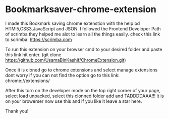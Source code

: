 # Bookmarksaver-chrome-extension

I made this Bookmark saving chrome extenstion with the help od HTMl5,CSS3,JavaScript and JSON. I followed the Frontend Developer Path of scrimba they helped me alot to learn all the things easily. check this link to scrimba: https://scrimba.com


To run this extension on your browser
cmd to your desired folder and paste this link hit enter.
(git clone https://github.com/UsamaBinKashif/ChromeExtension.git)

Once it is cloned go to chrome extensions and select manage extensions
dont worry if you can not find the option go to this link: chrome://extensions/

After this turn on the developer mode on the top right corner of your page, select load unpacked, select this clonned folder add and TADDDDAAA!!! 
it is on your browerser now use this and if you like it leave a star here. 

Thank you!
